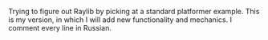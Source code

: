 Trying to figure out Raylib by picking at a standard platformer example. 
This is my version, in which I will add new functionality and mechanics.
I comment every line in Russian.
